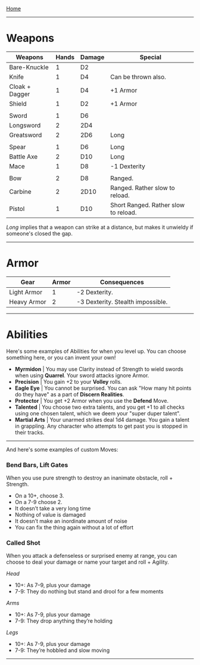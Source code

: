 
[Home](/triumph/)

---

# Weapons
| Weapons        | Hands | Damage | Special                                |
| -------------- | ----- | ------ | -------------------------------------- |
| Bare-Knuckle   | 1     | D2     |                                        |
| Knife          | 1     | D4     | Can be thrown also.                    |
| Cloak + Dagger | 1     | D4     | +1 Armor                               |
| Shield         | 1     | D2     | +1 Armor                               |
|                |       |        |                                        |
| Sword          | 1     | D6     |                                        |
| Longsword      | 2     | 2D4    |                                        |
| Greatsword     | 2     | 2D6    | Long                                   |
|                |       |        |                                        |
| Spear          | 1     | D6     | Long                                   |
| Battle Axe     | 2     | D10    | Long                                   |
| Mace           | 1     | D8     | -1 Dexterity                           |
|                |       |        |                                        |
| Bow            | 2     | D8     | Ranged.                                |
| Carbine        | 2     | 2D10   | Ranged. Rather slow to reload.         |
| Pistol         | 1     | D10    | Short Ranged. Rather slow to reload.   |

*Long* implies that a weapon can strike at a distance, but makes it unwieldy if someone's closed the gap.

---
# Armor
| Gear        | Armor | Consequences                        |
| ----------- | ----- | ----------------------------------- |
| Light Armor | 1     | -2 Dexterity.                       |
| Heavy Armor | 2     | -3 Dexterity. Stealth impossible.   |

---
# Abilities
Here's some examples of Abilities for when you level up. You can choose something here, or you can invent your own!

- **Myrmidon** | You may use Clarity instead of Strength to wield swords when using **Quarrel**. Your sword attacks ignore Armor.
- **Precision** | You gain +2 to your **Volley** rolls.
- **Eagle Eye** | You cannot be surprised. You can ask "How many hit points do they have" as a part of **Discern Realities**.
- **Protector** | You get +2 Armor when you use the **Defend** Move.
- **Talented** | You choose two extra talents, and you get +1 to all checks using one chosen talent, which we deem your "super duper talent".
- **Martial Arts** | Your unarmed strikes deal 1d4 damage. You gain a talent in grappling. Any character who attempts to get past you is stopped in their tracks.

---
And here's some examples of custom Moves:

### Bend Bars, Lift Gates
When you use pure strength to destroy an inanimate obstacle, roll + Strength. 
- On a 10+, choose 3. 
- On a 7-9 choose 2.
- It doesn’t take a very long time
- Nothing of value is damaged
- It doesn’t make an inordinate amount of noise
- You can fix the thing again without a lot of effort

### Called Shot
When you attack a defenseless or surprised enemy at range, you can choose to deal your damage or name your target and roll + Agility.

*Head*
- 10+: As 7–9, plus your damage 
- 7-9: They do nothing but stand and drool for a few moments

*Arms*
- 10+: As 7-9, plus your damage 
- 7-9: They drop anything they’re holding

*Legs*
- 10+: As 7-9, plus your damage
- 7-9: They’re hobbled and slow moving

---
